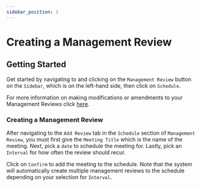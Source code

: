 ```yaml
---
sidebar_position: 1
---
```


# Creating a Management Review

## Getting Started

Get started by navigating to and clicking on the `Management Review` button on the `Sidebar`, which is on the left-hand side, then click on `Schedule`.

For more information on making modifications or amendments to your Management Reviews click [here][Management Review].

### Creating a Management Review

After navigating to the `Add Review` tab in the `Schedule` section of `Management Review`, you must first give the `Meeting Title` which is the name of the meeting. Next, pick a `date` to schedule the meeting for. Lastly, pick an `Interval` for how often the review should recur.

Click on `Confirm` to add the meeting to the schedule. Note that the system will automatically create multiple management reviews to the schedule depending on your selection for `Interval`.

[Management Review]: ../actions#management-reviews